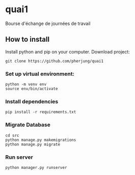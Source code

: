 # quai1
Bourse d'échange de journées de travail

## How to install
Install python and pip on your computer. Download project:
```
git clone https://github.com/pherjung/quai1

```

### Set up virtual environment:
```
python -m venv env
source env/bin/activate
```

### Install dependencies
```
pip install -r requirements.txt
```

### Migrate Database
```
cd src
python manage.py makemigrations
python manage.py migrate
```

### Run server
```
python manager.py runserver
```
